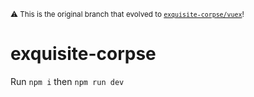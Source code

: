 <sup>⚠️ This is the original branch that evolved to [`exquisite-corpse/vuex`](https://github.com/fartinmartin/exquisite-corpse/tree/vuex)!</sup>

# exquisite-corpse

Run `npm i` then `npm run dev`

